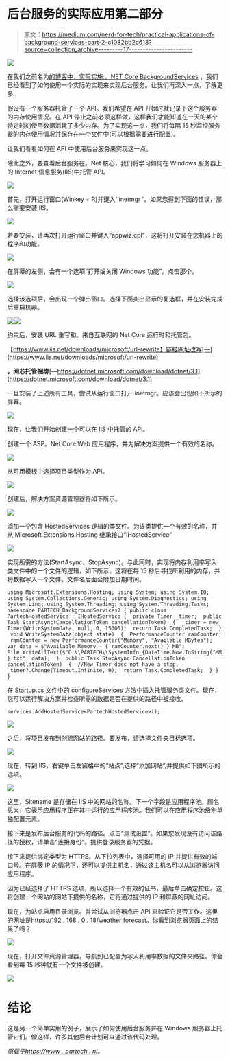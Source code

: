 # 后台服务的实际应用第二部分

> 原文：<https://medium.com/nerd-for-tech/practical-applications-of-background-services-part-2-c1082bb2c613?source=collection_archive---------17----------------------->

![](img/ccddab469d7fe754970f9ec755b3b6be.png)

在我们之前名为[的博客中，实际实施:。NET Core BackgroundServices](https://www.partech.nl/nl/publicaties/2021/04/practical-implementation---net-core-background-services) ，我们已经看到了如何使用一个实际的实现来实现后台服务。让我们再深入一点，了解更多..

假设有一个服务器托管了一个 API。我们希望在 API 开始时就记录下这个服务器的内存使用情况。在 API 停止之前必须这样做，这样我们才能知道在一天的某个特定时刻使用数据消耗了多少内存。为了实现这一点，我们将每隔 15 秒监控服务器的内存使用情况并保存在一个文件中(可以根据需要进行配置)。

让我们看看如何在 API 中使用后台服务来实现这一点。

除此之外，要查看后台服务在。Net 核心，我们将学习如何在 Windows 服务器上的 Internet 信息服务(IIS)中托管 API。

![](img/3a5d4b223b49d320ab20cdda3504b684.png)

首先，打开运行窗口(Winkey + R)并键入' inetmgr '。如果您得到下面的错误，那么需要安装 IIS。

![](img/0ad0cd5df773928770d9df8ebf9e5bb1.png)

若要安装，请再次打开运行窗口并键入“appwiz.cpl”，这将打开安装在您机器上的程序和功能。

![](img/7de50851e4acf1a10e6b2437068f155f.png)

在屏幕的左侧，会有一个选项“打开或关闭 Windows 功能”。点击那个。

![](img/d5dd6e3558c6f36c759573094c5511aa.png)

选择该选项后，会出现一个弹出窗口。选择下面突出显示的复选框，并在安装完成后重启机器。

![](img/d4de9f4678ccdad5835c4eb686bf9ca9.png)![](img/479ea71a711ceddff2c69eff447d2d6f.png)

约束后，安装 URL 重写和。来自互联网的 Net Core 运行时和托管包。

【https://www.iis.net/downloads/microsoft/url-rewrite】链接网址改写[—](https://www.iis.net/downloads/microsoft/url-rewrite)

**。网芯托管捆绑**[—https://dotnet.microsoft.com/download/dotnet/3.1](https://dotnet.microsoft.com/download/dotnet/3.1)

一旦安装了上述所有工具，尝试从运行窗口打开 inetmgr。应该会出现如下所示的屏幕。

![](img/42d180b618d1539a94df4799c6b60943.png)

现在，让我们开始创建一个可以在 IIS 中托管的 API。

创建一个 ASP。Net Core Web 应用程序，并为解决方案提供一个有效的名称。

![](img/0b02ddd96e90091e88097d1c70bea447.png)

从可用模板中选择项目类型作为 API。

![](img/9fbab69b72accee14c7a6efb570ac48b.png)

创建后，解决方案资源管理器将如下所示。

![](img/6742ddcfa2dfdde9c265528d49233a3d.png)

添加一个包含 HostedServices 逻辑的类文件。为该类提供一个有效的名称，并从 Microsoft.Extensions.Hosting 继承接口“IHostedService”

![](img/f61d46a272b0a479606cf441f2781c0a.png)

实现所需的方法(StartAsync、StopAsync)。与此同时，实现将内存利用率写入类文件中的一个文件的逻辑，如下所示。这将在每 15 秒后寻找所利用的内存，并将数据写入一个文件。文件名后面会附加日期时间。

```
using Microsoft.Extensions.Hosting; using System; using System.IO; using System.Collections.Generic; using System.Diagnostics; using System.Linq; using System.Threading; using System.Threading.Tasks; namespace PARTECH_BackgroundServices2 { public class PartechHostedService : IHostedService { ​ private Timer _timer; ​ public Task StartAsync(CancellationToken cancellationToken) ​ { ​ _timer = new Timer(WriteSystemData, null, 0, 15000); ​ return Task.CompletedTask; ​ } ​ void WriteSystemData(object state) ​ { ​ PerformanceCounter ramCounter; ​ ramCounter = new PerformanceCounter("Memory", "Available MBytes"); ​ var data = $"Available Memory - { ramCounter.next() } MB"; File.WriteAllText($"D:\\PARTECH\\SystemInfo_{DateTime.Now.ToString("MM_dd_yyyy_HH_mm_ss") }.txt", data); ​ } ​ public Task StopAsync(CancellationToken cancellationToken) ​ { ​ //New Timer does not have a stop. ​ _timer?.Change(Timeout.Infinite, 0); ​ return Task.CompletedTask; ​ } } }
```

在 Startup.cs 文件中的 configureServices 方法中插入托管服务类文件。现在，您可以运行解决方案并检查所需的数据是否在提供的路径中被接收。

```
services.AddHostedService<PartechHostedService>();
```

![](img/63805d8701bb4add2c8765f26c648822.png)

之后，将项目发布到创建网站的路径。要发布，请选择文件夹目标选项。

![](img/bcf89e6e12b023c6ed846a5c7ded09c8.png)

现在，转到 IIS，右键单击左窗格中的“站点”,选择“添加网站”,并提供如下图所示的选项。

![](img/eabad28fa0ccaa62f8c22b69f74c00a9.png)

这里，Sitename 是存储在 IIS 中的网站的名称。下一个字段是应用程序池。顾名思义，它表示应用程序正在其中运行的应用程序池。我们可以在应用程序池级别单独配置元素。

接下来是发布后台服务的代码的路径。点击“测试设置”。如果您发现没有访问该路径的授权，请单击“连接身份”。提供登录服务器的凭据。

接下来提供绑定类型为 HTTPS。从下拉列表中，选择可用的 IP 并提供有效的端口号。在屏蔽 IP 的情况下，还可以提供主机名，通过该主机名可以从浏览器访问应用程序。

因为已经选择了 HTTPS 选项，所以选择一个有效的证书，最后单击确定按钮。这将创建一个网站的网站下提供的名称，它将通过提供的 IP 和屏蔽的网址访问。

现在，为站点启用目录浏览。并尝试从浏览器点击 API 来验证它是否工作。这里的网址是[https://192 . 168 . 0 . 18/weather forecast。](https://192.168.0.18/weatherforecast.)你看到浏览器页面上的结果了吗？

![](img/2cdc339128657b11e3965f49cbcb4f8d.png)

现在，打开文件资源管理器，导航到已配置为写入利用率数据的文件夹路径。你会看到每 15 秒钟就有一个文件被创建。

![](img/ffcdb4197dcac57065b68262c2e96da5.png)

# 结论

这是另一个简单实用的例子，展示了如何使用后台服务并在 Windows 服务器上托管它们。像这样，许多其他后台计划可以通过该代码处理。

*原载于*[*https://www . partech . nl*](https://www.partech.nl/nl/publicaties/2021/05/practical-applications-of-background-services-part-2)*。*